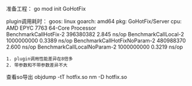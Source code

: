 

准备工程：
    go mod init GoHotFix

plugin调用耗时：
    goos: linux
    goarch: amd64
    pkg: GoHotFix/Server
    cpu: AMD EPYC 7763 64-Core Processor                
    BenchmarkCallHotFix-2           396380382                2.845 ns/op
    BenchmarkCallLocal-2            1000000000               0.3389 ns/op
    BenchmarkCallHotFixNoParam-2    480988370                2.600 ns/op
    BenchmarkCallLocalNoParam-2     1000000000               0.3219 ns/op

    1. plugin调用性能差异在8倍多
    2. 带参数和不带参数差异不大

查看so导出
    objdump -tT hotfix.so
    nm -D hotfix.so
